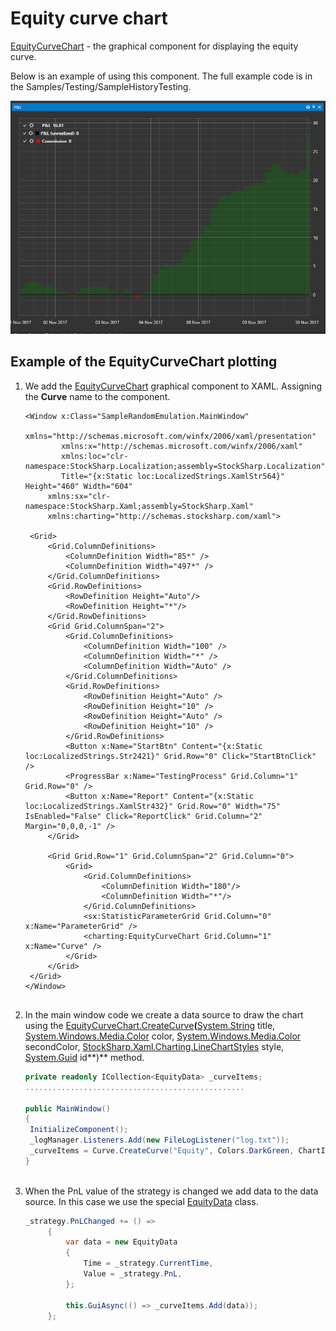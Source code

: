 # Equity curve chart

[EquityCurveChart](xref:StockSharp.Xaml.Charting.EquityCurveChart) \- the graphical component for displaying the equity curve. 

Below is an example of using this component. The full example code is in the Samples\/Testing\/SampleHistoryTesting. 

![Gui EquityCurveChart](../images/Gui_EquityCurveChart.png)

## Example of the EquityCurveChart plotting

1. We add the [EquityCurveChart](xref:StockSharp.Xaml.Charting.EquityCurveChart) graphical component to XAML. Assigning the **Curve** name to the component. 

   ```xaml
   <Window x:Class="SampleRandomEmulation.MainWindow"
           xmlns="http://schemas.microsoft.com/winfx/2006/xaml/presentation"
           xmlns:x="http://schemas.microsoft.com/winfx/2006/xaml"
           xmlns:loc="clr-namespace:StockSharp.Localization;assembly=StockSharp.Localization"
           Title="{x:Static loc:LocalizedStrings.XamlStr564}" Height="460" Width="604"
   		xmlns:sx="clr-namespace:StockSharp.Xaml;assembly=StockSharp.Xaml"
   		xmlns:charting="http://schemas.stocksharp.com/xaml">
       
   	<Grid>
   		<Grid.ColumnDefinitions>
   			<ColumnDefinition Width="85*" />
   			<ColumnDefinition Width="497*" />
   		</Grid.ColumnDefinitions>
   		<Grid.RowDefinitions>
   			<RowDefinition Height="Auto"/>
   			<RowDefinition Height="*"/>
   		</Grid.RowDefinitions>
   		<Grid Grid.ColumnSpan="2">
   			<Grid.ColumnDefinitions>
   				<ColumnDefinition Width="100" />
   				<ColumnDefinition Width="*" />
   				<ColumnDefinition Width="Auto" />
   			</Grid.ColumnDefinitions>
   			<Grid.RowDefinitions>
   				<RowDefinition Height="Auto" />
   				<RowDefinition Height="10" />
   				<RowDefinition Height="Auto" />
   				<RowDefinition Height="10" />
   			</Grid.RowDefinitions>
   			<Button x:Name="StartBtn" Content="{x:Static loc:LocalizedStrings.Str2421}" Grid.Row="0" Click="StartBtnClick" />
   			<ProgressBar x:Name="TestingProcess" Grid.Column="1" Grid.Row="0" />
   			<Button x:Name="Report" Content="{x:Static loc:LocalizedStrings.XamlStr432}" Grid.Row="0" Width="75" IsEnabled="False" Click="ReportClick" Grid.Column="2" Margin="0,0,0,-1" />
   		</Grid>
   		
   		<Grid Grid.Row="1" Grid.ColumnSpan="2" Grid.Column="0">
   			<Grid>
   				<Grid.ColumnDefinitions>
   					<ColumnDefinition Width="180"/>
   					<ColumnDefinition Width="*"/>
   				</Grid.ColumnDefinitions>
   				<sx:StatisticParameterGrid Grid.Column="0" x:Name="ParameterGrid" />
   				<charting:EquityCurveChart Grid.Column="1" x:Name="Curve" />
   			</Grid>
   		</Grid>
   	</Grid>
   </Window>
   	  				
   ```
2. In the main window code we create a data source to draw the chart using the [EquityCurveChart.CreateCurve](xref:StockSharp.Xaml.Charting.EquityCurveChart.CreateCurve(System.String,System.Windows.Media.Color,System.Windows.Media.Color,StockSharp.Xaml.Charting.LineChartStyles,System.Guid))**(**[System.String](xref:System.String) title, [System.Windows.Media.Color](xref:System.Windows.Media.Color) color, [System.Windows.Media.Color](xref:System.Windows.Media.Color) secondColor, [StockSharp.Xaml.Charting.LineChartStyles](xref:StockSharp.Xaml.Charting.LineChartStyles) style, [System.Guid](xref:System.Guid) id**)** method. 

   ```cs
   private readonly ICollection<EquityData> _curveItems;
   .................................................
                 		
   public MainWindow()
   {
   	InitializeComponent();
   	_logManager.Listeners.Add(new FileLogListener("log.txt"));
   	_curveItems = Curve.CreateCurve("Equity", Colors.DarkGreen, ChartIndicatorDrawStyles.Line);
   }
   	  				
   ```
3. When the PnL value of the strategy is changed we add data to the data source. In this case we use the special [EquityData](xref:StockSharp.Xaml.Charting.EquityData) class. 

   ```cs
   _strategy.PnLChanged += () =>
   		{
   			var data = new EquityData
   			{
   				Time = _strategy.CurrentTime,
   				Value = _strategy.PnL,
   			};
   			
   			this.GuiAsync(() => _curveItems.Add(data));
   		};
   	  				
   ```
